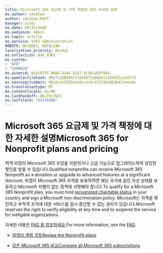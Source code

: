 ```yaml
---
title: Microsoft 365 요금제 및 가격 책정에 대한 자세한 설명
ms.author: cmcatee
author: cmcatee-MSFT
manager: scotv
ms.date: 04/21/2020
ms.audience: Admin
ms.topic: article
ms.service: o365-administration
ROBOTS: NOINDEX, NOFOLLOW
localization_priority: Normal
ms.collection: Adm_O365
ms.custom:
- "478"
- "1500026"
ms.assetid: e6ec87f5-98d4-444d-b1e7-dc36cd60f064
ms.openlocfilehash: 99cfc2d8504f17afb0ffa0b6611594035c1e97c0
ms.sourcegitcommit: 00a9c41575be54dccac6c423f2de824b47a4ee9e
ms.translationtype: MT
ms.contentlocale: ko-KR
ms.lasthandoff: 06/29/2021
ms.locfileid: "53176599"
---
```

# <a name="microsoft-365-for-nonprofit-plans-and-pricing"></a><span data-ttu-id="031e9-102">Microsoft 365 요금제 및 가격 책정에 대한 자세한 설명</span><span class="sxs-lookup"><span data-stu-id="031e9-102">Microsoft 365 for Nonprofit plans and pricing</span></span>

<span data-ttu-id="031e9-103">적격 비영리 Microsoft 365 수당을 지원하거나 고급 기능으로 업그레이드하여 상당한 할인을 받을 수 있습니다.</span><span class="sxs-lookup"><span data-stu-id="031e9-103">Qualified nonprofits can receive Microsoft 365 Nonprofit as a donation or upgrade to advanced features at a significant discount.</span></span> <span data-ttu-id="031e9-104">비영리 Microsoft 365 자격을 보유하려면 해당 국가에 [](https://go.microsoft.com/fwlink/p/?LinkID=330253) 공인 자선 상태를 보유하고 Microsoft 차별이 없는 정책에 서명해야 합니다.</span><span class="sxs-lookup"><span data-stu-id="031e9-104">To qualify for a Microsoft 365 Nonprofit plan, you must hold [recognized charitable status](https://go.microsoft.com/fwlink/p/?LinkID=330253) in your country and sign a Microsoft non-discrimination policy.</span></span> <span data-ttu-id="031e9-105">Microsoft는 자격을 확인하고 부적격 조직에 대한 서비스를 일시 중단할 수 있는 권리가 있습니다.</span><span class="sxs-lookup"><span data-stu-id="031e9-105">Microsoft reserves the right to verify eligibility at any time and to suspend the service for ineligible organizations.</span></span>
  
<span data-ttu-id="031e9-106">자세한 내용은 [FAQ 를 참조하세요.](https://products.office.com/nonprofit/office-365-nonprofit)</span><span class="sxs-lookup"><span data-stu-id="031e9-106">For more information, see the [FAQ](https://products.office.com/nonprofit/office-365-nonprofit).</span></span>
  
- [<span data-ttu-id="031e9-107">비영리 계획 검토</span><span class="sxs-lookup"><span data-stu-id="031e9-107">Review the Nonprofit plans</span></span>](https://products.office.com/nonprofit/office-365-nonprofit-plans-and-pricing?tab=1)

- [<span data-ttu-id="031e9-108">모든 Microsoft 365 비교</span><span class="sxs-lookup"><span data-stu-id="031e9-108">Compare all Microsoft 365 subscriptions</span></span>](https://products.office.com/business/compare-more-office-365-for-business-plans)